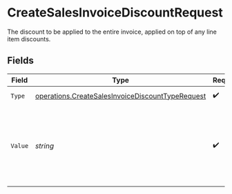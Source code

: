 # CreateSalesInvoiceDiscountRequest

The discount to be applied to the entire invoice, applied on top of any line item discounts.


## Fields

| Field                                                                                                                | Type                                                                                                                 | Required                                                                                                             | Description                                                                                                          | Example                                                                                                              |
| -------------------------------------------------------------------------------------------------------------------- | -------------------------------------------------------------------------------------------------------------------- | -------------------------------------------------------------------------------------------------------------------- | -------------------------------------------------------------------------------------------------------------------- | -------------------------------------------------------------------------------------------------------------------- |
| `Type`                                                                                                               | [operations.CreateSalesInvoiceDiscountTypeRequest](../../models/operations/createsalesinvoicediscounttyperequest.md) | :heavy_check_mark:                                                                                                   | The type of discount.                                                                                                | amount                                                                                                               |
| `Value`                                                                                                              | *string*                                                                                                             | :heavy_check_mark:                                                                                                   | A string containing an exact monetary amount in the given currency, or the percentage.                               | 10.00                                                                                                                |